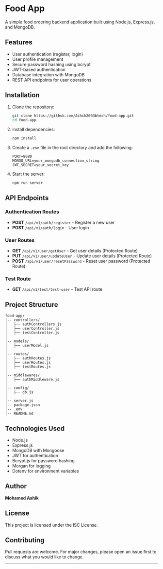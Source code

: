 # Food App

A simple food ordering backend application built using Node.js, Express.js, and MongoDB.

## Features
- User authentication (register, login)
- User profile management
- Secure password hashing using bcrypt
- JWT-based authentication
- Database integration with MongoDB
- REST API endpoints for user operations

## Installation

1. Clone the repository:
   ```sh
   git clone https://github.com/Ashik2003btech/food-app.git
   cd food-app
   ```

2. Install dependencies:
   ```sh
   npm install
   ```

3. Create a `.env` file in the root directory and add the following:
   ```env
   PORT=8080
   MONGO_URL=your_mongodb_connection_string
   JWT_SECRET=your_secret_key
   ```

4. Start the server:
   ```sh
   npm run server
   ```

## API Endpoints

### Authentication Routes
- **POST** `/api/v1/auth/register` - Register a new user
- **POST** `/api/v1/auth/login` - User login

### User Routes
- **GET** `/api/v1/user/getUser` - Get user details (Protected Route)
- **PUT** `/api/v1/user/updateUser` - Update user details (Protected Route)
- **POST** `/api/v1/user/resetPassword` - Reset user password (Protected Route)

### Test Route
- **GET** `/api/v1/test/test-user` - Test API route

## Project Structure
```
food-app/
│-- controllers/
│   ├── authControllers.js
│   ├── userController.js
│   ├── testController.js
│
│-- models/
│   ├── userModel.js
│
│-- routes/
│   ├── authRoutes.js
│   ├── userRoutes.js
│   ├── testRoutes.js
│
│-- middlewares/
│   ├── authMiddleware.js
│
│-- config/
│   ├── db.js
│
│-- server.js
│-- package.json
│-- .env
│-- README.md
```

## Technologies Used
- Node.js
- Express.js
- MongoDB with Mongoose
- JWT for authentication
- Bcrypt.js for password hashing
- Morgan for logging
- Dotenv for environment variables

## Author
**Mohamed Ashik**

## License
This project is licensed under the ISC License.

## Contributing
Pull requests are welcome. For major changes, please open an issue first to discuss what you would like to change.

---



